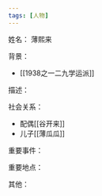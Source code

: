 ```yaml
---
tags: [人物]
---
```


姓名：
薄熙来

背景：
- [[1938之一二九学运派]]

描述：

社会关系：
- 配偶[[谷开来]]
- 儿子[[薄瓜瓜]]

重要事件：

重要地点：

其他：
